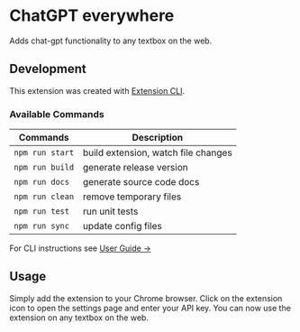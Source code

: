 # ChatGPT everywhere

Adds chat-gpt functionality to any textbox on the web.

## Development 

This extension was created with [Extension CLI](https://oss.mobilefirst.me/extension-cli/).

### Available Commands

| Commands | Description |
| --- | --- |
| `npm run start` | build extension, watch file changes |
| `npm run build` | generate release version |
| `npm run docs` | generate source code docs |
| `npm run clean` | remove temporary files |
| `npm run test` | run unit tests |
| `npm run sync` | update config files |

For CLI instructions see [User Guide &rarr;](https://oss.mobilefirst.me/extension-cli/)

## Usage

Simply add the extension to your Chrome browser. Click on the extension icon to open the settings page and enter your API key. You can now use the extension on any textbox on the web.
